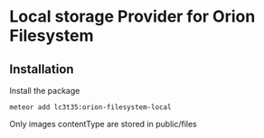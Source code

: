Local storage Provider for Orion Filesystem
===========================================

## Installation

Install the package
```
meteor add lc3t35:orion-filesystem-local
```

Only images contentType are stored in public/files